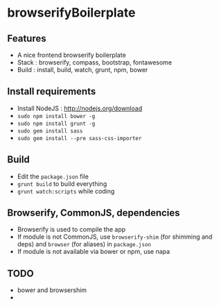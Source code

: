 browserifyBoilerplate
=====================

Features
--------
- A nice frontend browserify boilerplate
- Stack : browserify, compass, bootstrap, fontawesome
- Build : install, build, watch, grunt, npm, bower

Install requirements
--------------------
- Install NodeJS : http://nodejs.org/download
- `sudo npm install bower -g`
- `sudo npm install grunt -g`
- `sudo gem install sass`
- `sudo gem install --pre sass-css-importer`

Build
-----
- Edit the `package.json` file
- `grunt build` to build everything
- `grunt watch:scripts` while coding

Browserify, CommonJS, dependencies
----------------------------------
- Browserify is used to compile the app
- If module is not CommonJS, use `browserify-shim` (for shimming and deps) and `browser` (for aliases) in `package.json`
- If module is not available via bower or npm, use napa


TODO
----
- bower and browsershim
- 